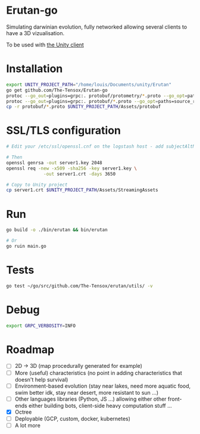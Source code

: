 
# Erutan-go

Simulating darwinian evolution, fully networked allowing several clients to have a 3D vizualisation.

To be used with [the Unity client](https://github.com/The-Tensox/Erutan-unity)

# Installation

```bash
export UNITY_PROJECT_PATH="/home/louis/Documents/unity/Erutan"
go get github.com/The-Tensox/Erutan-go
protoc --go_out=plugins=grpc:. protobuf/protometry/*.proto --go_opt=paths=source_relative
protoc --go_out=plugins=grpc:. protobuf/*.proto --go_opt=paths=source_relative
cp -r protobuf/*.proto $UNITY_PROJECT_PATH/Assets/protobuf
```

# SSL/TLS configuration

```bash
# Edit your /etc/ssl/openssl.cnf on the logstash host - add subjectAltName = IP:192.168.2.107 in [v3_ca] section

# Then
openssl genrsa -out server1.key 2048
openssl req -new -x509 -sha256 -key server1.key \
              -out server1.crt -days 3650

# Copy to Unity project
cp server1.crt $UNITY_PROJECT_PATH/Assets/StreamingAssets
```

# Run

```bash
go build -o ./bin/erutan && bin/erutan

# Or
go ruin main.go
```

# Tests

```bash
go test ~/go/src/github.com/The-Tensox/erutan/utils/ -v
```

# Debug

```bash
export GRPC_VERBOSITY=INFO
```

# Roadmap

- [ ] 2D -> 3D (map procedurally generated for example)
- [ ] More (useful) characteristics (no point in adding characteristics that doesn't help survival)
- [ ] Environment-based evolution (stay near lakes, need more aquatic food, swim better idk, stay near desert, more resistant to sun ...)
- [ ] Other languages libraries (Python, JS ...) allowing either other front-ends either building bots, client-side heavy computation stuff ...
- [x] Octree
- [ ] Deployable (GCP, custom, docker, kubernetes)
- [ ] A lot more
